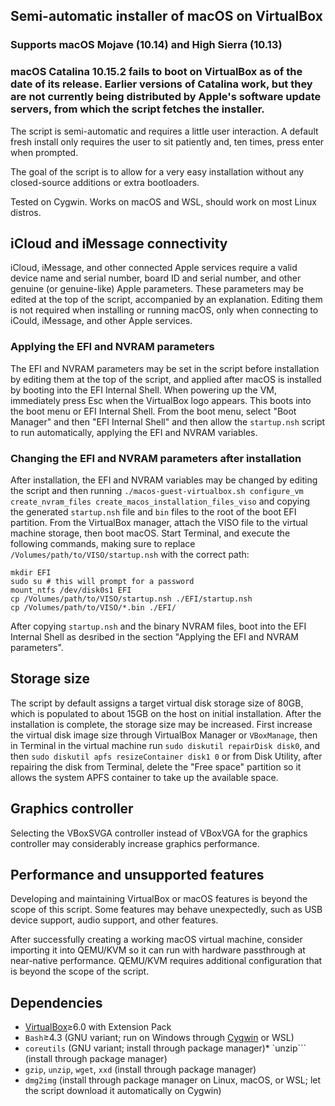## Semi-automatic installer of macOS on VirtualBox

### Supports macOS Mojave (10.14) and High Sierra (10.13)
### macOS Catalina 10.15.2 fails to boot on VirtualBox as of the date of its release. Earlier versions of Catalina work, but they are not currently being distributed by Apple's software update servers, from which the script fetches the installer.

The script is semi-automatic and requires a little user interaction. A default fresh install only requires the user to sit patiently and, ten times, press enter when prompted.

The goal of the script is to allow for a very easy installation without any closed-source additions or extra bootloaders.

Tested on Cygwin. Works on macOS and WSL, should work on most Linux distros.

## iCloud and iMessage connectivity
iCloud, iMessage, and other connected Apple services require a valid device name and serial number, board ID and serial number, and other genuine (or genuine-like) Apple parameters. These parameters may be edited at the top of the script, accompanied by an explanation. Editing them is not required when installing or running macOS, only when connecting to iCould, iMessage, and other Apple services.

### Applying the EFI and NVRAM parameters
The EFI and NVRAM parameters may be set in the script before installation by editing them at the top of the script, and applied after macOS is installed by booting into the EFI Internal Shell. When powering up the VM, immediately press Esc when the VirtualBox logo appears. This boots into the boot menu or EFI Internal Shell. From the boot menu, select "Boot Manager" and then "EFI Internal Shell" and then allow the `startup.nsh` script to run automatically, applying the EFI and NVRAM variables.

### Changing the EFI and NVRAM parameters after installation
After installation, the EFI and NVRAM variables may be changed by editing the script and then running `./macos-guest-virtualbox.sh configure_vm create_nvram_files create_macos_installation_files_viso` and copying the generated `startup.nsh` file and `bin` files to the root of the boot EFI partition. From the VirtualBox manager, attach the VISO file to the virtual machine storage, then boot macOS. Start Terminal, and execute the following commands, making sure to replace `/Volumes/path/to/VISO/startup.nsh` with the correct path:
```
mkdir EFI
sudo su # this will prompt for a password
mount_ntfs /dev/disk0s1 EFI
cp /Volumes/path/to/VISO/startup.nsh ./EFI/startup.nsh
cp /Volumes/path/to/VISO/*.bin ./EFI/
```
After copying `startup.nsh` and the binary NVRAM files, boot into the EFI Internal Shell as desribed in the section "Applying the EFI and NVRAM parameters".

## Storage size

The script by default assigns a target virtual disk storage size of 80GB, which is populated to about 15GB on the host on initial installation. After the installation is complete, the storage size may be increased. First increase the virtual disk image size through VirtualBox Manager or `VBoxManage`, then in Terminal in the virtual machine run `sudo diskutil repairDisk disk0`, and then `sudo diskutil apfs resizeContainer disk1 0` or from Disk Utility, after repairing the disk from Terminal, delete the "Free space" partition so it allows the system APFS container to take up the available space.

## Graphics controller

Selecting the VBoxSVGA controller instead of VBoxVGA for the graphics controller may considerably increase graphics performance.

## Performance and unsupported features

Developing and maintaining VirtualBox or macOS features is beyond the scope of this script. Some features may behave unexpectedly, such as USB device support, audio support, and other features.

After successfully creating a working macOS virtual machine, consider importing it into QEMU/KVM so it can run with hardware passthrough at near-native performance. QEMU/KVM requires additional configuration that is beyond the scope of  the script.

## Dependencies

* [VirtualBox](https://www.virtualbox.org/wiki/Downloads)≥6.0 with Extension Pack
* `Bash`≥4.3 (GNU variant; run on Windows through [Cygwin](https://cygwin.com/install.html) or WSL)
* `coreutils` (GNU variant; install through package manager)* `unzip``` (install through package manager)
* `gzip`, `unzip`, `wget`, `xxd` (install through package manager)
* `dmg2img` (install through package manager on Linux, macOS, or WSL; let the script download it automatically on Cygwin)
